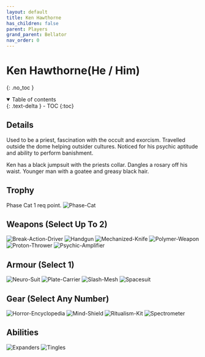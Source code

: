 ```yaml
---
layout: default
title: Ken Hawthorne
has_children: false
parent: Players
grand_parent: Bellator
nav_order: 0
---
```

# Ken Hawthorne(He / Him)
{: .no_toc }

<details open markdown="block">
  <summary>
    Table of contents
  </summary>
  {: .text-delta }
- TOC
{:toc}
</details>


## Details
Used to be a priest, fascination with the occult and exorcism. Travelled outside the dome helping outsider cultures. Noticed for his psychic aptitude and ability to perform banishment.

Ken has a black jumpsuit with the priests collar. Dangles a rosary off his waist. Younger man with a goatee and greasy black hair.

## Trophy 
Phase Cat 1 req point.
![Phase-Cat](Game/Creatures/Phase-Cat)

## Weapons (Select Up To 2)
![Break-Action-Driver](Game/Blocks/Break-Action-Driver)
![Handgun](Game/Blocks/Handgun)
![Mechanized-Knife](Game/Blocks/Mechanized-Knife)
![Polymer-Weapon](Game/Blocks/Polymer-Weapon)
![Proton-Thrower](Game/Blocks/Proton-Thrower)
![Psychic-Amplifier](Game/Blocks/Psychic-Amplifier)

## Armour (Select 1)
![Neuro-Suit](Game/Blocks/Neuro-Suit)
![Plate-Carrier](Game/Blocks/Plate-Carrier)
![Slash-Mesh](Game/Blocks/Slash-Mesh)
![Spacesuit](Game/Blocks/Spacesuit)

## Gear (Select Any Number)
![Horror-Encyclopedia](Game/Blocks/Horror-Encyclopedia)
![Mind-Shield](Game/Blocks/Mind-Shield)
![Ritualism-Kit](Game/Blocks/Ritualism-Kit)
![Spectrometer](Game/Blocks/Spectrometer)

## Abilities
![Expanders](Game/Blocks/Expanders)
![Tingles](Game/Blocks/Tingles)
